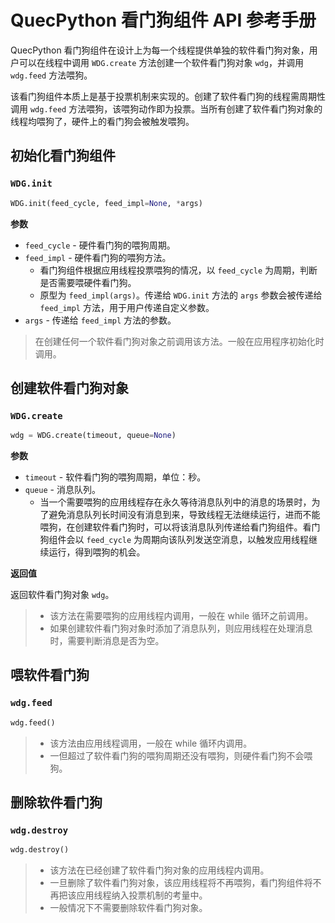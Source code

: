 # QuecPython 看门狗组件 API 参考手册

QuecPython 看门狗组件在设计上为每一个线程提供单独的软件看门狗对象，用户可以在线程中调用 `WDG.create` 方法创建一个软件看门狗对象 `wdg`，并调用 `wdg.feed` 方法喂狗。

该看门狗组件本质上是基于投票机制来实现的。创建了软件看门狗的线程需周期性调用 `wdg.feed` 方法喂狗，该喂狗动作即为投票。当所有创建了软件看门狗对象的线程均喂狗了，硬件上的看门狗会被触发喂狗。

## 初始化看门狗组件

### `WDG.init`

```python
WDG.init(feed_cycle, feed_impl=None, *args)
```

**参数**

- `feed_cycle` - 硬件看门狗的喂狗周期。
- `feed_impl` - 硬件看门狗的喂狗方法。
    - 看门狗组件根据应用线程投票喂狗的情况，以 `feed_cycle` 为周期，判断是否需要喂硬件看门狗。
    - 原型为 `feed_impl(args)`。传递给 `WDG.init` 方法的 `args` 参数会被传递给 `feed_impl` 方法，用于用户传递自定义参数。
- `args` - 传递给 `feed_impl` 方法的参数。

> 在创建任何一个软件看门狗对象之前调用该方法。一般在应用程序初始化时调用。

## 创建软件看门狗对象

### `WDG.create`

```python
wdg = WDG.create(timeout, queue=None)
```

**参数**

- `timeout` - 软件看门狗的喂狗周期，单位：秒。
- `queue` - 消息队列。
    - 当一个需要喂狗的应用线程存在永久等待消息队列中的消息的场景时，为了避免消息队列长时间没有消息到来，导致线程无法继续运行，进而不能喂狗，在创建软件看门狗时，可以将该消息队列传递给看门狗组件。看门狗组件会以 `feed_cycle` 为周期向该队列发送空消息，以触发应用线程继续运行，得到喂狗的机会。

**返回值**

返回软件看门狗对象 `wdg`。

> - 该方法在需要喂狗的应用线程内调用，一般在 while 循环之前调用。
> - 如果创建软件看门狗对象时添加了消息队列，则应用线程在处理消息时，需要判断消息是否为空。

## 喂软件看门狗

### `wdg.feed`

```python
wdg.feed()
```

> - 该方法由应用线程调用，一般在 while 循环内调用。
> - 一但超过了软件看门狗的喂狗周期还没有喂狗，则硬件看门狗不会喂狗。

## 删除软件看门狗

### `wdg.destroy`

```python
wdg.destroy()
```

> - 该方法在已经创建了软件看门狗对象的应用线程内调用。
> - 一旦删除了软件看门狗对象，该应用线程将不再喂狗，看门狗组件将不再把该应用线程纳入投票机制的考量中。
> - 一般情况下不需要删除软件看门狗对象。
